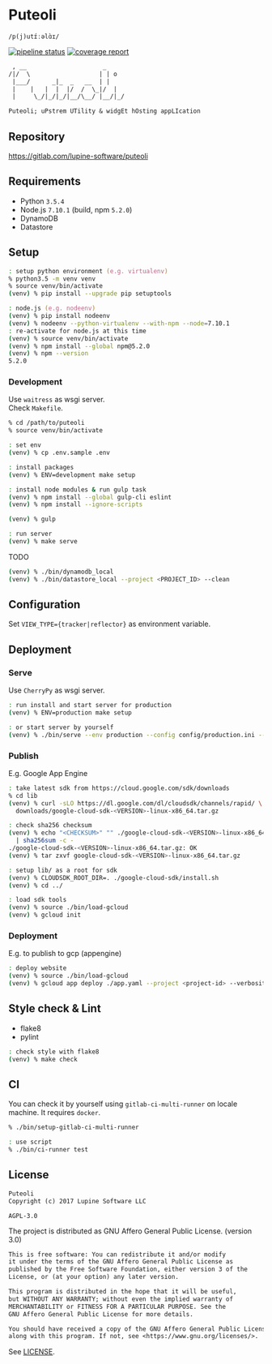 # Puteoli

`/p(j)utɪ́ːəlɑ̀ɪ/`

[![pipeline status][ci-build]][commit] [![coverage report][ci-cov]][commit]




```txt
 , __                     _
/|/  \                   | | o
 |___/      _|_  _   __  | |
 |    |   |  |  |/  /  \_|/  |
 |     \_/|_/|_/|__/\__/ |__/|_/

Puteoli; uPstrem UTility & widgEt hOsting appLIcation
```

## Repository

https://gitlab.com/lupine-software/puteoli


## Requirements

* Python `3.5.4`
* Node.js `7.10.1` (build, npm `5.2.0`)
* DynamoDB
* Datastore


## Setup

```zsh
: setup python environment (e.g. virtualenv)
% python3.5 -m venv venv
% source venv/bin/activate
(venv) % pip install --upgrade pip setuptools

: node.js (e.g. nodeenv)
(venv) % pip install nodeenv
(venv) % nodeenv --python-virtualenv --with-npm --node=7.10.1
: re-activate for node.js at this time
(venv) % source venv/bin/activate
(venv) % npm install --global npm@5.2.0
(venv) % npm --version
5.2.0
```

### Development

Use `waitress` as wsgi server.  
Check `Makefile`.

```zsh
% cd /path/to/puteoli
% source venv/bin/activate

: set env
(venv) % cp .env.sample .env

: install packages
(venv) % ENV=development make setup

: install node modules & run gulp task
(venv) % npm install --global gulp-cli eslint
(venv) % npm install --ignore-scripts

(venv) % gulp

: run server
(venv) % make serve
```

TODO

```zsh
(venv) % ./bin/dynamodb_local
(venv) % ./bin/datastore_local --project <PROJECT_ID> --clean
```


## Configuration

Set `VIEW_TYPE={tracker|reflector}` as environment variable.


## Deployment

### Serve

Use `CherryPy` as wsgi server.

```zsh
: run install and start server for production
(venv) % ENV=production make setup

: or start server by yourself
(venv) % ./bin/serve --env production --config config/production.ini --install
```

### Publish

E.g. Google App Engine

```zsh
: take latest sdk from https://cloud.google.com/sdk/downloads
% cd lib
(venv) % curl -sLO https://dl.google.com/dl/cloudsdk/channels/rapid/ \
  downloads/google-cloud-sdk-<VERSION>-linux-x86_64.tar.gz

: check sha256 checksum
(venv) % echo "<CHECKSUM>" "" ./google-cloud-sdk-<VERSION>-linux-x86_64.tar.gz \
  | sha256sum -c -
./google-cloud-sdk-<VERSION>-linux-x86_64.tar.gz: OK
(venv) % tar zxvf google-cloud-sdk-<VERSION>-linux-x86_64.tar.gz

: setup lib/ as a root for sdk
(venv) % CLOUDSDK_ROOT_DIR=. ./google-cloud-sdk/install.sh
(venv) % cd ../

: load sdk tools
(venv) % source ./bin/load-gcloud
(venv) % gcloud init
```

### Deployment

E.g. to publish to gcp (appengine)

```zsh
: deploy website
(venv) % source ./bin/load-gcloud
(venv) % gcloud app deploy ./app.yaml --project <project-id> --verbosity=info
```


## Style check & Lint

* flake8
* pylint

```zsh
: check style with flake8
(venv) % make check
```


## CI

You can check it by yourself using `gitlab-ci-multi-runner` on locale machine.
It requires `docker`.

```zsh
% ./bin/setup-gitlab-ci-multi-runner

: use script
% ./bin/ci-runner test
```


## License

```txt
Puteoli
Copyright (c) 2017 Lupine Software LLC
```

`AGPL-3.0`

The project is distributed as GNU Affero General Public License. (version 3.0)

```txt
This is free software: You can redistribute it and/or modify
it under the terms of the GNU Affero General Public License as
published by the Free Software Foundation, either version 3 of the
License, or (at your option) any later version.

This program is distributed in the hope that it will be useful,
but WITHOUT ANY WARRANTY; without even the implied warranty of
MERCHANTABILITY or FITNESS FOR A PARTICULAR PURPOSE. See the
GNU Affero General Public License for more details.

You should have received a copy of the GNU Affero General Public License
along with this program. If not, see <https://www.gnu.org/licenses/>.
```

See [LICENSE](LICENSE).


[ci-build]: https://gitlab.com/lupine-software/puteoli/badges/master/build.svg
[ci-cov]: https://gitlab.com/lupine-software/puteoli/badges/master/coverage.svg
[commit]: https://gitlab.com/lupine-software/puteoli/commits/master
